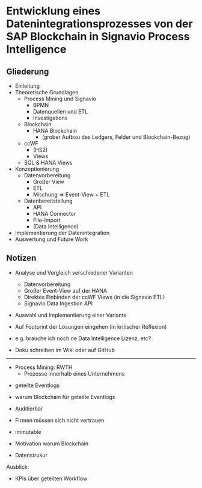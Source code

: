 <!-- LTeX: enabled=false -->

# Entwicklung eines Datenintegrationsprozesses von der SAP Blockchain in Signavio Process Intelligence

## Gliederung

- Einleitung
- Theoretische Grundlagen
	- Process Mining und Signavio
		- BPMN
		- Datenquellen und ETL
		- Investigations
	- Blockchain
		- HANA Blockchain
			- (grober Aufbau des Ledgers, Felder und Blockchain-Bezug)
	- ccWF
		- (HS2)
		- Views
	- SQL & HANA Views
- Konzeptionierung
	- Datenvorbereitung
		- Großer View
		- ETL
		- Mischung &rArr; Event-View + ETL
	- Datenbereitstellung
		- API
		- HANA Connector
		- File-Import
		- (Data Intelligence)
- Implementierung der Datenintegration
- Auswertung und Future Work

## Notizen

- Analyse und Vergleich verschiedener Varianten
	- Datenvorbereitung
	- Großer Event-View auf der HANA
	- Direktes Einbinden der ccWF Views (in die Signavio ETL)
	- Signavio Data Ingestion API
- Auswahl und Implementierung einer Variante

- Auf Footprint der Lösungen eingehen (in kritischer Reflexion)
- e.g. brauche ich noch ne Data Intelligence Lizenz, etc?

- Doku schreiben im Wiki oder auf GitHub


---

- Process Mining: RWTH
	- Prozesse innerhalb eines Unternehmens

+ geteilte Eventlogs

- warum Blockchain für geteilte Eventlogs
- Auditierbar
- Firmen müssen sich nicht vertrauen
- immutable

- Motivation warum Blockchain

- Datenstrukur

Ausblick:
- KPIs über geteilten Workflow